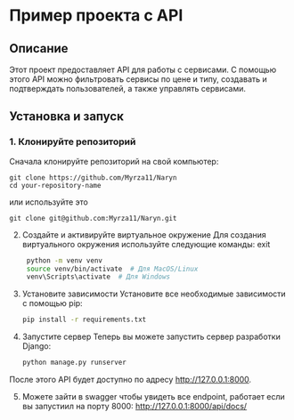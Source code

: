 # Пример проекта с API

## Описание

Этот проект предоставляет API для работы с сервисами. С помощью этого API можно фильтровать сервисы по цене и типу, создавать и подтверждать пользователей, а также управлять сервисами.

## Установка и запуск

### 1. Клонируйте репозиторий
Сначала клонируйте репозиторий на свой компьютер:

    git clone https://github.com/Myrza11/Naryn
    cd your-repository-name

или используйте это
    
    git clone git@github.com:Myrza11/Naryn.git

2. Создайте и активируйте виртуальное окружение
Для создания виртуального окружения используйте следующие команды:
exit
   ```bash
    python -m venv venv
    source venv/bin/activate  # Для MacOS/Linux
    venv\Scripts\activate  # Для Windows


3. Установите зависимости
Установите все необходимые зависимости с помощью pip:

    ```bash
    pip install -r requirements.txt
4. Запустите сервер
Теперь вы можете запустить сервер разработки Django:
    ```bash
    python manage.py runserver
После этого API будет доступно по адресу http://127.0.0.1:8000.


5. Можете зайти в swagger чтобы увидеть все endpoint, работает если вы запустиил на порту 8000:
     http://127.0.0.1:8000/api/docs/
